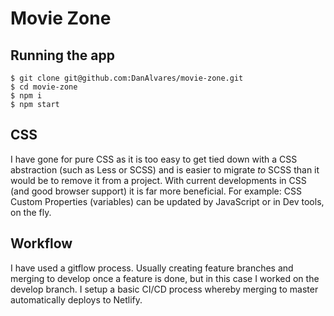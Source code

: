 # Movie Zone

## Running the app
	$ git clone git@github.com:DanAlvares/movie-zone.git
	$ cd movie-zone
	$ npm i
	$ npm start 

## CSS
 I have gone for pure CSS as it is too easy to get tied down with a CSS abstraction (such as Less or SCSS) and is easier to migrate *to* SCSS than it would be to remove it from a project. With current developments in CSS (and good browser support) it is far more beneficial. For example: CSS Custom Properties (variables) can be updated by JavaScript or in Dev tools, on the fly. 

## Workflow
I have used a gitflow process. Usually creating feature branches and merging to develop once a feature is done, but in this case I worked on the develop branch. I setup a basic CI/CD process whereby merging to master automatically deploys to Netlify. 
